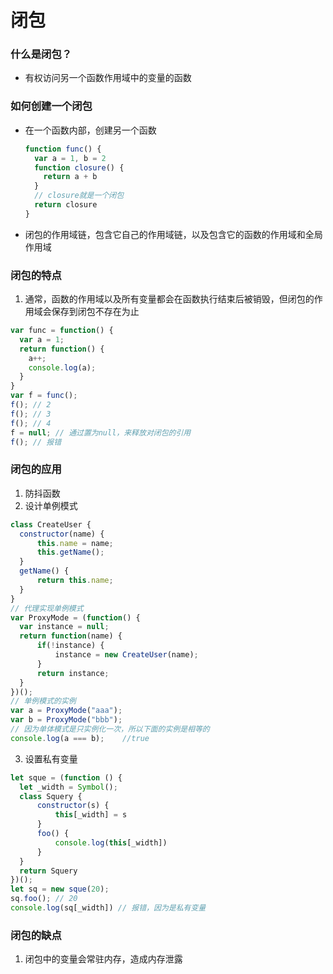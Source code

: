 # 闭包

### 什么是闭包？
- 有权访问另一个函数作用域中的变量的函数

### 如何创建一个闭包
- 在一个函数内部，创建另一个函数
  ```js
  function func() {
    var a = 1, b = 2
    function closure() {
      return a + b
    }
    // closure就是一个闭包
    return closure
  }
  ```
- 闭包的作用域链，包含它自己的作用域链，以及包含它的函数的作用域和全局作用域

### 闭包的特点
1.  通常，函数的作用域以及所有变量都会在函数执行结束后被销毁，但闭包的作用域会保存到闭包不存在为止
  ```js
  var func = function() {
    var a = 1;
    return function() {
      a++;
      console.log(a);
    }
  }
  var f = func();
  f(); // 2
  f(); // 3
  f(); // 4
  f = null; // 通过置为null，来释放对闭包的引用
  f(); // 报错
  ```

### 闭包的应用
1.  防抖函数
2.  设计单例模式
  ```js
  class CreateUser {
    constructor(name) {
        this.name = name;
        this.getName();
    }
    getName() {
        return this.name;
    }
  }
  // 代理实现单例模式
  var ProxyMode = (function() {
    var instance = null;
    return function(name) {
        if(!instance) {
            instance = new CreateUser(name);
        }
        return instance;
    }
  })();
  // 单例模式的实例
  var a = ProxyMode("aaa");
  var b = ProxyMode("bbb");
  // 因为单体模式是只实例化一次，所以下面的实例是相等的
  console.log(a === b);    //true
  ```
3.  设置私有变量
  ```js
  let sque = (function () {
    let _width = Symbol();
    class Squery {
        constructor(s) {
            this[_width] = s
        }
        foo() {
            console.log(this[_width])
        }
    }
    return Squery
  })();
  let sq = new sque(20);
  sq.foo(); // 20
  console.log(sq[_width]) // 报错，因为是私有变量
  ```

### 闭包的缺点
1.  闭包中的变量会常驻内存，造成内存泄露